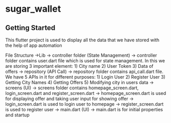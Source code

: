 # sugar_wallet

## Getting Started
This flutter project is used to display all the data that we have stored with the help of app automation

File Structure
->Lib
    -> controller folder (State Management)
        -> controller folder contains user.dart file which is used for state management. In this we are storing 3 important element: 1) City name 2) User Token 3) Data of offers
    -> repository (API Call)
        -> repository folder contains api_call.dart file. We have 5 APIs in it for different purposes: 1) Login User 2) Register User 3) Getting City Names 4) Getting Offers 5) Modifying city in users data 
    -> screens (UI)
        -> screens folder contains homepage_screen.dart, login_screen.dart and register_screen.dart
        -> homepage_screen.dart is used for displaying offer and taking user input for showing offer
        -> login_screen.dart is used to login user to homepage
        -> register_screen.dart is used to register user
    -> main.dart (UI)
        -> main.dart is for initial properties and startup 

